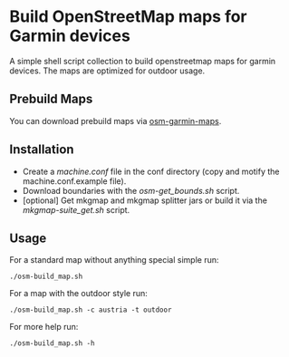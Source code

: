 # Build OpenStreetMap maps for Garmin devices

A simple shell script collection to build openstreetmap maps for garmin devices. The maps are optimized for outdoor usage.

## Prebuild Maps
You can download prebuild maps via [osm-garmin-maps](https://github.com/patricks/osm-garmin-maps).

## Installation

* Create a *machine.conf* file in the conf directory (copy and motify the machine.conf.example file).
* Download boundaries with the *osm-get_bounds.sh* script.
* [optional] Get mkgmap and mkgmap splitter jars or build it via the *mkgmap-suite_get.sh* script.

## Usage

For a standard map without anything special simple run:

`./osm-build_map.sh`

For a map with the outdoor style run:

`./osm-build_map.sh -c austria -t outdoor`

For more help run:

`./osm-build_map.sh -h`
